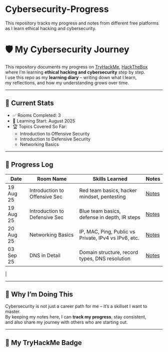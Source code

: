 # Cybersecurity-Progress
This repository tracks my progress and notes from different free platforms as I learn ethical hacking and cybersecurity.
# 🛡️ My Cybersecurity Journey

This repository documents my progress on [TryHackMe](https://tryhackme.com/), [HackTheBox](https://academy.hackthebox.com/)   
where I’m learning **ethical hacking and cybersecurity** step by step.  
I use this repo as my **learning diary** – writing down what I learn,  
my reflections, and how my understanding grows over time.  

---

## 📌 Current Stats
- ✅ Rooms Completed: 3
- 📅 Learning Start: August 2025
- 🏆 Topics Covered So Far:
  - Introduction to Offensive Security
  - Introduction to Defensive Security
  - Networking Basics 

---

## 🚀 Progress Log
| Date       | Room Name                        | Skills Learned                                | Notes |
|------------|----------------------------------|-----------------------------------------------|-------|
| 19 Aug 25  | Introduction to Offensive Sec    | Red team basics, hacker mindset, pentesting   | [Notes](notes/Intro_Offensive_Security.md) |
| 19 Aug 25  | Introduction to Defensive Sec    | Blue team basics, defense in depth, IR steps  | [Notes](notes/Intro_Defensive_Security.md) |
| 20 Aug 25  | Networking Basics                | IP, MAC, Ping, Public vs Private, IPv4 vs IPv6, etc. | [Notes](Pre-Security/Networking%20Basics.md) |
| 03 Sep 25  | DNS in Detail                 | Domain structure, record types, DNS resolution | [Notes](Pre-Security/DNS_IN_DETAIL.md) |
| 

---

## 🎯 Why I’m Doing This
Cybersecurity is not just a career path for me – it’s a skillset I want to master.  
By keeping my notes here, I can **track my progress**, stay consistent,  
and also share my journey with others who are starting out.  

---

## 🏅 My TryHackMe Badge


